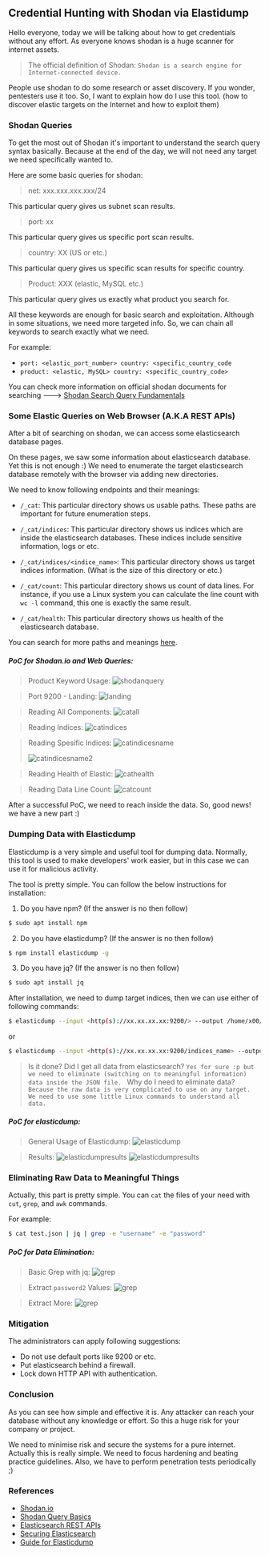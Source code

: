 ## Credential Hunting with Shodan via Elastidump
Hello everyone, today we will be talking about how to get credentials without any effort. As everyone knows shodan is a huge scanner for internet assets. 

> The official definition of Shodan: `Shodan is a search engine for Internet-connected device.`

People use shodan to do some research or asset discovery. If you wonder, pentesters use it too. So, I want to explain how do I use this tool. (how to discover elastic targets on the Internet and how to exploit them)

### Shodan Queries

To get the most out of Shodan it's important to understand the search query syntax basically. Because at the end of the day, we will not need any target we need specifically wanted to.

Here are some basic queries for shodan:

> net: xxx.xxx.xxx.xxx/24

This particular query gives us subnet scan results. 

> port: xx 

This particular query gives us specific port scan results.

> country: XX (US or etc.)

This particular query gives us specific scan results for specific country.

> Product: XXX (elastic, MySQL etc.)

This particular query gives us exactly what product you search for.

All these keywords are enough for basic search and exploitation. Although in some situations, we need more targeted info. So, we can chain all keywords to search exactly what we need.

For example:

* `port: <elastic_port_number> country: <specific_country_code`
* `product: <elastic, MySQL> country: <specific_country_code>`

You can check more information on official shodan documents for searching ---> [Shodan  Search Query Fundamentals](https://help.shodan.io/the-basics/search-query-fundamentals)

### Some Elastic Queries on Web Browser (A.K.A REST APIs)

After a bit of searching on shodan, we can access some elasticsearch database pages.

On these pages, we saw some information about elasticsearch database. Yet this is not enough :) We need to enumerate the target elasticsearch database remotely with the browser via adding new directories.

We need to know following endpoints and their meanings:

* `/_cat`: This particular directory shows us usable paths. These paths are important for future enumeration steps.

* `/_cat/indices`: This particular directory shows us indices which are inside the elasticsearch databases. These indices include sensitive information, logs or etc.

* `/_cat/indices/<indice_name>`: This particular directory shows us target indices information. (What is the size of this directory or etc.)

* `/_cat/count`: This particular directory shows us count of data lines. For instance, if you use a Linux system you can calculate the line count with `wc -l` command, this one is exactly the same result.

* `/_cat/health`: This particular directory shows us health of the elasticsearch database.

You can search for more paths and meanings [here](https://www.elastic.co/guide/en/elasticsearch/reference/current/rest-apis.html).

##### PoC for Shodan.io and Web Queries:

> Product Keyword Usage:
![shodanquery](/assets/images/r-ss/shodan-general-search.png)

> Port 9200 - Landing: 
![landing](/assets/images/r-ss/shodan-web.png)

> Reading All Components:
![catall](/assets/images/r-ss/cat-all.png)

> Reading Indices:
![catindices](/assets/images/r-ss/cat-indices.png)

> Reading Spesific Indices:
> ![catindicesname](/assets/images/r-ss/cat-indices-with-name.png)
>
> ![catindicesname2](/assets/images/r-ss/cat-indices-with-name-2.png)

> Reading Health of Elastic:
![cathealth](/assets/images/r-ss/cat-health.png)

> Reading Data Line Count:
![catcount](/assets/images/r-ss/cat-count.png)

After a successful PoC, we need to reach inside the data. So, good news! we have a new part :)

### Dumping Data with Elasticdump

Elasticdump is a very simple and useful tool for dumping data. Normally, this tool is used to make developers' work easier, but in this case we can use it for malicious activity.

The tool is pretty simple. You can follow the below instructions for installation:

1. Do you have npm? (If the answer is no then follow)

```bash 
$ sudo apt install npm
```

2. Do you have elasticdump? (If the answer is no then follow)

```bash 
$ npm install elasticdump -g
```

3. Do you have jq? (If the answer is no then follow)

```bash 
$ sudo apt install jq
```

After installation, we need to dump target indices, then we can use either of following commands:

```bash 
$ elasticdump --input <http(s)://xx.xx.xx.xx:9200/> --output /home/x00/Desktop/test.json
```
or 
```bash 
$ elasticdump --input <http(s)://xx.xx.xx.xx:9200/indices_name> --output /home/x00/Desktop/test-2.json
```

> Is it done? Did I get all data from elasticsearch?
`Yes for sure :p but we need to eliminate (switching on to meaningful information) data inside the JSON file. `
> Why do I need to eliminate data? 
`Because the raw data is very complicated to use on any target. We need to use some little Linux commands to understand all data.`

##### PoC for elasticdump:

> General Usage of Elasticdump:
![elasticdump](/assets/images/r-ss/elasticdump-1.png)

> Results:
![elasticdumpresults](/assets/images/r-ss/elasticdump-results.png)
![elasticdumpresults](/assets/images/r-ss/elasticdump-results-2.png)

### Eliminating Raw Data to Meaningful Things

Actually, this part is pretty simple. You can `cat` the files of your need with `cut`, `grep`, and `awk` commands.

For example:

```bash
$ cat test.json | jq | grep -e "username" -e "password"
```

##### PoC for Data Elimination:

> Basic Grep with jq:
![grep](/assets/images/r-ss/grep.png)

> Extract `password2` Values:
![grep](/assets/images/r-ss/grep-2.png)

> Extract More:
![grep](/assets/images/r-ss/grep-results.png)

### Mitigation
The administrators can apply following suggestions:

* Do not use default ports like 9200 or etc.
* Put elasticsearch behind a firewall.
* Lock down HTTP API with authentication.

### Conclusion

As you can see how simple and effective it is. Any attacker can reach your database without any knowledge or effort. So this a huge risk for your company or project.

We need to minimise risk and secure the systems for a pure internet. Actually this is really simple. We need to focus hardening and beating practice guidelines. Also, we have to perform penetration tests periodically ;)

### References
* [Shodan.io](https://shodan.io/)
* [Shodan Query Basics](https://help.shodan.io/the-basics/search-query-fundamentals)
* [Elasticsearch REST APIs](https://www.elastic.co/guide/en/elasticsearch/reference/current/rest-apis.html)
* [Securing Elasticsearch](https://sematext.com/blog/elasticsearch-security-authentication-encryption-backup/)
* [Guide for Elasticdump](https://blog.logrocket.com/a-practical-guide-to-working-with-elasticdump/)
